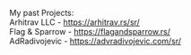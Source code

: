 My past Projects: <br>
Arhitrav LLC - https://arhitrav.rs/sr/ <br>
Flag & Sparrow - https://flagandsparrow.rs/ <br>
AdRadivojevic - https://advradivojevic.com/sr/
